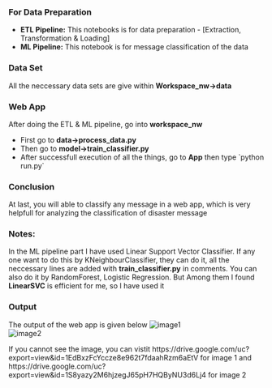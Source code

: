 <h3>For Data Preparation</h3>
<ul>
  <li><b>ETL Pipeline:</b> This notebooks is for data preparation - [Extraction, Transformation & Loading]</li>
  <li><b>ML Pipeline:</b> This notebook is for message classification of the data </li>
</ul>
<h3>Data Set</h3>
<p>All the neccessary data sets are give within <b>Workspace_nw->data</b></p>
<h3>Web App</h3>
<p> After doing the ETL & ML pipeline, go into <b>workspace_nw</b></p>
<ul>
  <li>First go to <b>data->process_data.py</b></li>
  <li>Then go to <b>model->train_classifier.py</b></li>
  <li>After successfull execution of all the things, go to <b>App</b> then type `python run.py`</li>
</ul>
<h3>Conclusion</h3>
At last, you will able to classify any message in a web app, which is very helpfull for analyzing the classification of disaster message

<h3>Notes:</h3>
<p>In the ML pipeline part I have used Linear Support Vector Classifier. If any one want to do this by KNeighbourClassifier, they can do it, all the neccessary lines are added with <b>train_classifier.py</b> in comments. You can also do it by RandomForest, Logistic Regression. But Among them I found <b>LinearSVC</b> is efficient for me, so I have used it</p>

<h3>Output</h3>
The output of the web app is given below
<img src="https://drive.google.com/uc?export=view&id=1EdBxzFcYccze8e962t7fdaahRzm6aEtV" alt="image1">
<br>
<img src="https://drive.google.com/uc?export=view&id=1S8yazy2M6hjzegJ65pH7HQByNU3d6Lj4" alt="image2">
<br>
<p>If you cannot see the image, you can vistit https://drive.google.com/uc?export=view&id=1EdBxzFcYccze8e962t7fdaahRzm6aEtV for image 1 and https://drive.google.com/uc?export=view&id=1S8yazy2M6hjzegJ65pH7HQByNU3d6Lj4 for image 2</p>
